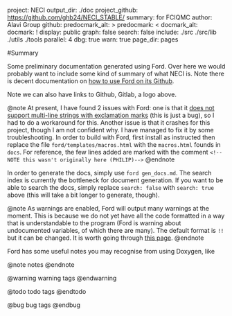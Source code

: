 project: NECI
output_dir: ./doc
project_github: https://github.com/ghb24/NECI_STABLE/
summary: for FCIQMC
author: Alavi Group
github: 
predocmark_alt: >
predocmark: <
docmark_alt:
docmark: !
display: public
graph: false
search: false 
include: ./src
         ./src/lib
         ./utils
         ./tools
parallel: 4
dbg: true
warn: true
page_dir: pages

#Summary 

Some preliminary documentation generated using Ford. Over here we would probably 
want to include some kind of summary of what NECI is. Note there is decent 
documentation on [how to use Ford on its Github](https://github.com/Fortran-FOSS-Programmers/ford/wiki).

Note we can also have links to Github, Gitlab, a logo above. 

@note 
At present, I have found 2 issues with Ford: one is that it [does not support 
multi-line strings with exclamation marks](https://github.com/Fortran-FOSS-Programmers/ford/issues/320) (this is just a bug), so I had to do 
a workaround for this. Another issue is that it crashes for this project, though 
I am not confident why. I have managed to fix it by some troubleshooting. In 
order to build with Ford, first install as instructed then replace the file 
`ford/templates/macros.html` with the `macros.html` founds in `docs`. 
For reference, the few lines added are marked with the comment
`<!-- NOTE this wasn't originally here (PHILIP)-->`
@endnote

In order to generate the docs, simply use `ford gen_docs.md`. The search index 
is currently the bottleneck for document generation. If you want to be able to 
search the docs, simply replace `search: false` with `search: true` above (this
will take a bit longer to generate, though).

@note 
As warnings are enabled, Ford will output many warnings at the moment. This is because we do not yet have all the code formatted in a way
that is understandable to the program (Ford is warning about undocumented variables, of which there are many). The default format is `!!` but it can be changed. It is worth going through [this page](https://github.com/Fortran-FOSS-Programmers/ford/wiki/Writing-Documentation).
@endnote

Ford has some useful notes you may recognise from using Doxygen, like 

@note
notes 
@endnote

@warning 
warning tags 
@endwarning

@todo
todo tags
@endtodo

@bug 
bug tags 
@endbug